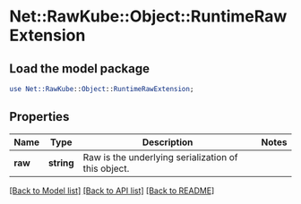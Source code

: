 # Net::RawKube::Object::RuntimeRawExtension

## Load the model package
```perl
use Net::RawKube::Object::RuntimeRawExtension;
```

## Properties
Name | Type | Description | Notes
------------ | ------------- | ------------- | -------------
**raw** | **string** | Raw is the underlying serialization of this object. | 

[[Back to Model list]](../README.md#documentation-for-models) [[Back to API list]](../README.md#documentation-for-api-endpoints) [[Back to README]](../README.md)


